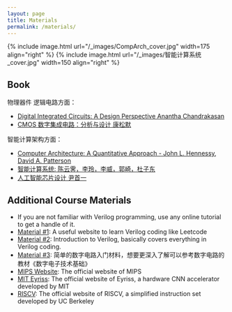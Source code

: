 ```yaml
---
layout: page
title: Materials
permalink: /materials/
---
```


{% include image.html url="/_images/CompArch_cover.jpg" width=175 align="right" %}
{% include image.html url="/_images/智能计算系统_cover.jpg" width=150 align="right" %}

## Book

物理器件 逻辑电路方面：
* [Digital Integrated Circuits: A Design Perspective Anantha Chandrakasan]()
* [CMOS 数字集成电路：分析与设计 康松默]()

智能计算架构方面：
* [Computer Architecture: A Quantitative Approach - John L. Hennessy, David A. Patterson](https://acs.pub.ro/~cpop/SMPA/Computer%20Architecture%20A%20Quantitative%20Approach%20(5th%20edition).pdf)
* [智能计算系统: 陈云霁，李玲，李威，郭崎，杜子东](https://book.douban.com/subject/34988786/)
* [人工智能芯片设计 尹首一]()

## Additional Course Materials

* If you are not familiar with Verilog programming, use any online tutorial to get a handle of it.
* [Material #1](https://hdlbits.01xz.net/wiki/Main_Page): A useful website to learn Verilog coding like Leetcode
* [Material #2](https://www.chipverify.com/verilog/verilog-introduction): Introduction to Verilog, basically covers everything in Verilog coding.
* [Material #3](https://blog.csdn.net/m0_46235100/article/details/125449003): 简单的数字电路入门材料，想要更深入了解可以参考数字电路的教材《数字电子技术基础》
* [MIPS Website](https://mips.com/): The official website of MIPS
* [MIT Eyriss](https://eyeriss.mit.edu/): The official website of Eyriss, a hardware CNN accelerator developed by MIT
* [RISCV](https://bar.eecs.berkeley.edu/projects/riscv.html): The official website of RISCV, a simplified instruction set developed by UC Berkeley
